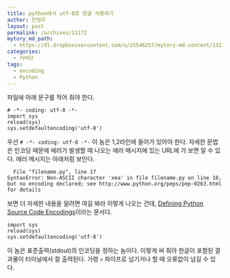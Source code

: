 ```yaml
---
title: python에서 utf-8로 한글 사용하기
author: 안형우
layout: post
permalink: /archives/13172
mytory_md_path:
  - https://dl.dropboxusercontent.com/u/15546257/mytory-md-content/13172-use-utf8-in-python.md
categories:
  - 서버단
tags:
  - encoding
  - Python
---
```

파일에 아래 문구를 적어 줘야 한다.

    # -*- coding: utf-8 -*-
    import sys
    reload(sys)
    sys.setdefaultencoding('utf-8')
    

우선 `# -*- coding: utf-8 -*-` 이 놈은 1,2라인에 들어가 있어야 한다. 자세한 문법은 인코딩 때문에 에러가 발생할 때 나오는 에러 메시지에 있는 URL에 가 보면 알 수 있다. 에러 메시지는 아래처럼 보인다.

      File "filename.py", line 17
    SyntaxError: Non-ASCII character 'xea' in file filename.py on line 18, but no encoding declared; see http://www.python.org/peps/pep-0263.html for details
    

보면 더 자세한 내용을 알려면 여길 봐라 이렇게 나오는 건데, [Defining Python Source Code Encodings][1]이라는 문서다.

    import sys
    reload(sys)
    sys.setdefaultencoding('utf-8')
    

이 놈은 표준출력(stdout)의 인코딩을 정하는 놈이다. 이렇게 써 줘야 한글이 포함된 결과물이 터미널에서 잘 출력된다. 가령 `>` 파이프로 넘기거나 할 때 오류없이 넘길 수 있다.

 [1]: http://legacy.python.org/dev/peps/pep-0263/